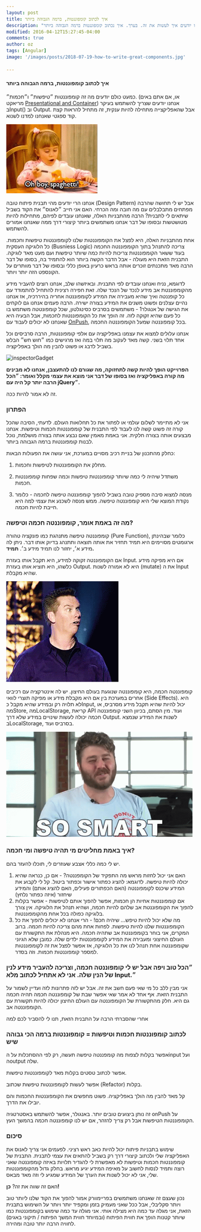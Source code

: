 ```yaml
---
layout: post
title: איך לכתוב קומפוננטות, ברמה הגבוהה ביותר
description: "כולנו יודעים איך לעשות את זה. בערך. איך נכתוב קומפוננטות ברמה הגבוהה ביותר? "
modified: 2016-04-12T15:27:45-04:00
comments: true
author: oz
tags: [Angular]
image: '/images/posts/2018-07-19-how-to-write-great-components.jpg'

---
```




#### איך לכתוב קומפוננטות, ברמה הגבוהה ביותר

כמעט כולם יודעים מה זה קומפוננטות ״טיפשות״ ו״חכמות״. (או, אם אתם באים מריאקט [Presentational and Container](https://medium.com/@dan_abramov/smart-and-dumb-components-7ca2f9a7c7d0)) אנחנו יודעים שצריך להשתמש בעיקר בInput() וב Output. אבל שהאפליקצייה מתחילה להיות ענקית, זה מתחיל להראות קצת קוד ספגטי שאנחנו למדנו לשנוא. 

![spaghetti](/images/gifs/spaghetti.gif)

אנחנו הרי יודעים מהי תבנית פיתוח טובה (Design Pattern) אבל יש לי תחושה שהרבה מפתחים מתבלבלים עם מה חובה ומה הכרחי. האם אני חייב ״לאנוס״ את הקוד בשביל שיתאים לי לתבנית? הרבה מהתבניות האלה, שאנחנו עובדים לפיהם, מתחילות להיות מטושטשות ובסופו של דבר אנחנו משתמשים ביותר קיצורי דרך ממה שאנחנו אמורים להשתמש. 

אחת מהתבניות האלה, היא לפצל את הקומפוננטות שלנו לקומפוננטות טיפשות וחכמות. כל הלוגיקה העסקית (Busniess Logic) צריכה להתנהל בתוך הקומפוננטה החכמה בעוד ששאר הקומפוננטות צריכות להיות כמה שיותר טיפשות ועם מעט מאד לוגיקה. התבנית הזאת היא מעולה - אבל הדבר הקשה ביותר הוא להתמיד בה, בסופו של דבר הרבה מאד מתכנתים זוכרים אותה בראש כרעיון באופן כללי ובסופו של דבר מוותרים על הקונספט הזה יותר ויותר. 

לדוגמא, נניח ואנחנו עובדים לפי התבנית. ובאיזשהו שלב, אנחנו רוצים להעביר מידע מהקומפוננטת אב מידע לנכד של הנכד שלה. זאת חפירה רצינית להתחיל להתמודד עם כל קופננטה ואיך שהיא מעבירה את המידע לקומפוננטה אחריה בהיררכיה, אז אנחנו נהיים עצלנים ופשוט משנים את המידע בצורה ישירה. הרבה פעמים אנחנו גם לוקחים את הגישה של אנגולר1 - משתמשים בסרביס כסינגלטון, שכל קומפונטטה משתמש בו כל פעם שהיא זקוקה לזה. זה הופך את כל הקומפוננטות לחכמות, אבל הבעיה היא שאנחנו לא יכולים לעבוד עם [OnPush](https://angular.io/api/core/ChangeDetectionStrategy), בכל קומפוננטה שמעל הקומפוננטה החכמה.  

אנחנו עלולים למצוא את עצמנו באפליקציה עם אלפי קומפוננטות, הרבה סרביסים וכל אחד תלוי בשני. קשה מאד לעקוב מה תלוי במה ואז מרגישים כמו ״חוש חש״ הבלש בשביל לדבג או פשוט להבין מה הולך באפליקציה. 

![inspectorGadget](/images/gifs/inspectorGadget.gif)

**הפרוייקט הופך להיות קשה לתחזוקה, מה שגורם לנו להתעצבן, אנחנו לא מבינים מה קורה באפליקציה ואז בסופו של דבר אני מוצא את עצמי מקלל ואומר: ״הכל הרבה יותר קל היה עם jQuery״.** 

זה לא אמור להיות ככה.

### הפתרון

אני לא מתיימר לשלום עולמי או לפתור את כל תחלואות העולם. לדעתי, הסיבה שהכל קורה זה פשוט קשה לנו לעבוד לפי התבנית של קומפוננטות חכמות וטיפשות. אנחנו מבצעים אותה בצורה חלקית. אני באמת מאמין שאם נבצע אותה בצורה מושלמת, נוכל לבנות קומפוננטות ברמה הגבוהה ביותר. 

כחלק מהתכנון של בניית רכיב מסויים במערכת, אני עושה את הפעולות הבאות:

1. מחלק את הקומפוננטות לטיפשות וחכמות.

2. משתדל שיהיה לי כמה שיותר קומפוננטות טיפשות וכמה שפחות קומפוננטות חכמות. 
3. מנסה למצוא סיבה מספיק טובה בשביל להפוך קומפוננטה טיפשה לחכמה - כלומר נקודת המוצא שלי היא קומפוננטה טיפשה. ממש מנסה לשכנע את עצמי למה היא חייבת להיות חכמה.

### מה זה באמת אומר, קומפוננטה חכמה וטיפשה?

קומפוננטה טיפשה מתנהגת כמו פונקציה טהורה (Pure Function), כלומר שבהינתן ארגומטים מסויימים היא תמיד תחזיר את אותה תוצאה ותתנהג בדיוק אותו דבר. ניתן לה מידע א׳, יחזור לנו תמיד מידע ב׳. **תמיד.** 

אם הקומפוננטה זקוקה למידע, היא תקבל אותו בעזרת Input. אם היא מפיקה מידע כלשהו, היא תוציא אותו בעזרת Output. היא לא אמורה לשנות (mutate) את ה Input שהיא מקבלת. 

![dumb](/images/gifs/dumb.gif)

קומפוננטה חכמה, היא קומפוננטה שנוגעת בעולם החיצון. יש לה אינטרקציה עם רכיבים אחרים במערכת בין אם היא מקבלת מידע או מפיקה תוצרי לוואי (Side Effects). היא לא תלויה רק ובמידע שהיא מקבל כInput, יכול להיות שהיא תקבל מידע מסרביס, או מהStore, מהLocalStorage, קריאת API ועוד.  מין הסתם, בכיוון השני קומפוננטה חכמה יכולה לעשות שינויים במידע שלא דרך Output. לשנות את המידע שנמצא בLocalStorage, בסרביס ועוד. 

![dumb](/images/gifs/smart.gif)

### איך באמת מחליטים מי תהיה טיפשה ומי חכמה?

יש לי כמה כללי אצבע שעוזרים לי, תוכלו להעזר בהם. 

1. האם אני יכול לחזות מראש מה התפקיד של הקומפננטה? - אם כן, כנראה שהיא יכולה להיות טיפשה. לדוגמא: להציג כפתור אישור וכפתור ביטול. קל לי  לקבוע את המידע שיכנס לקומפוננטה (האם הכפתורים פעילים, האם להציג אותם) והמידע שיחזור (איזה כפתור נלחץ)
2. אם קומפוננטות אחיות הן חכמות, אפשר להפוך אותם לטיפשות -  אפשר בקלות להפוך את הקומפוננטת אב שלהם להיות חכמה, ושהיא תנהל את הלוגיקה. אין צורך בלוגיקה כפולה בכל אחת מהקומפוננטות. 
3. מה שלא יכול להיות טיפש… שיהיה חכם! - הרי אנחנו לא יכולים להפוך את כל הקומפוננטות שלנו להיות טיפשות. לפחות אחת מהם צריכה להיות חכמה. ברוב המקרים, אני בוחר בקומפוננטת אב שתהיה חכמה. היא מנהלת את התקשורת עם העולם החיצוני ומעבירה את המידע לקומפוננטות ילדים שלה. כמובן שלא הגיוני שקומפוננטה אחת תנהל לנו את כל הלוגיקה, אז אפשר לפצל את זה לקומפוננטות למספר קומפוננטות חכמות. וזה בסדר. 

### ״הכל טוב ויפה אבל יש לי קומפוננטה חכמה, וצריכה להעביר מידע לנין של הנין שלה. אני לא אתחיל לכתוב מלא Input.״

אני מבין ללב כל מי שאי פעם חשב את זה. אבל יש לזה פתרונות לזה ועדיין לשמור על התבנית הזאת. אף אחד לא אמר שאי אפשר שבת של קומפוננטה חכמה תהיה חכמה גם היא. חלק מהתקשורת של הקומפוננטה עם העולם החיצון יכולה להיות תקשורת עם הקומפוננטה אב.  

אחרי שהסברתי הרבה על התבנית הזאת, תנו לי להסביר לכם למה

### לכתוב קומפוננטות חכמות וטיפשות =  קומפוננטות ברמה הכי גבוהה שיש

אפשר בקלות לצפות מה קומפננטה טיפשה תעשה, רק לפי ההסתכלות על הinput ועל הoutput שלה.

אפשר לכתוב טסטים בקלות מאד לקומפוננטות טיפשות.

אפשר לעשות לקומפוננטות טיפשות שכתוב (Refactor) בקלות.

קל מאד להבין מה הולך באפליקציה. פשוט מחפשים את הקומפוננטות החכמות והם יובילו את הדרך.

זה נותן ביצועים טובים יותר. באנגולר, אפשר להשתמש באסטרטגיה onPush על הקומפוננטות הטיפשות אבל רק צריך להזהר, אם יש לנו קומפוננטה חכמה בהמשך העץ.



### סיכום

שימוש בתבניות פיתוח יכול להיות כאב ראש רציני. לפעמים אני צריך לאנוס את האפליקציה שלי ולכתוב קיצורי דרך רק בשביל להתאים את עצמי לתבנית. התבנית של קומפוננטות חכמות וטיפשות לא מאפשרת לי להגדיר תלויות באיזה קומפוננטה שאני רוצה ותמיד לנסות לחשוב על מאיפה המידע יגיע מראש. בחלק גדול מהקומפוננטות שלי, אני לא יכול לשנות את הערך של המידע שמגיע לי וזה מאד מבאס.

האם זה שווה את זה? **כן!** 

נכון שעצם זה שאנחנו משתמשים בפריימוורק אמור להפוך את הקוד שלנו ליותר טוב ויותר סקליבלי, אבל ככל שאני מעמיק בזמן ומקפיד יותר ויותר על השימוש בתבנית הזאת, אני מגלה עד כמה היא מצילה אותי. אני מגלה עד כמה שימוש בקומפוננטות כמו שיותר קטנות הופך את חווית הפיתוח (ובמיוחד חווית המשך הפיתוח / תיקוני באגים) לחוויה הרבה יותר טובה ומהירה.

